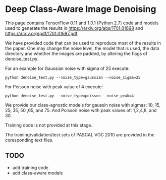 # Deep Class-Aware Image Denoising
This page contains TensorFlow 0.11 and 1.0.1 (Python 2.7) code and models used to generate the results in https://arxiv.org/abs/1701.01698 and https://arxiv.org/pdf/1701.01687.pdf

We have provided code that can be used to reproduce most of the results in the paper. One may change the noise level, the model that is used, the data directory and whether the images are padded, by altering the flags of denoise_test.py. 

For an example for Gaussian noise with sigma of 25 execute: 
```
python denoise_test.py --noise_type=gaussian --noise_sigma=25 
```

For Poisson noise with peak value of 4 execute: 
```
python denoise_test.py --noise_type=poisson --noise_peak=4
```

We provide our class-agnostic models for gaussin noise with sigmas: 10, 15, 25, 35, 50 ,65, and 75. And Poisson noise with peak values of: 1,2,4,8, and 30.

Training code is not provided at this stage.

The training/validation/test sets of PASCAL VOC 2010 are provided in the coresponding text files.

## TODO
* add training code
* add class-aware models
